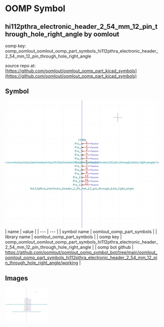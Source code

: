 # OOMP Symbol  
## hi112pthra_electronic_header_2_54_mm_12_pin_through_hole_right_angle  by oomlout  
  
oomp key: oomp_oomlout_oomlout_oomp_part_symbols_hi112pthra_electronic_header_2_54_mm_12_pin_through_hole_right_angle  
  
source repo at: [https://github.com/oomlout/oomlout_oomp_part_kicad_symbols](https://github.com/oomlout/oomlout_oomp_part_kicad_symbols)  
## Symbol  
  
[![working.png](working_600.png)](working.png)  
| name | value | 
| --- | --- | 
| symbol name | oomlout_oomp_part_symbols | 
| library name | oomlout_oomp_part_symbols | 
| oomp key | oomp_oomlout_oomlout_oomp_part_symbols_hi112pthra_electronic_header_2_54_mm_12_pin_through_hole_right_angle | 
| oomp bot github | https://github.com/oomlout/oomlout_oomp_symbol_bot/tree/main/oomlout_oomlout_oomp_part_symbols_hi112pthra_electronic_header_2_54_mm_12_pin_through_hole_right_angle/working | 
## Images  
  
[![working.png](working_140.png)](working.png)  
